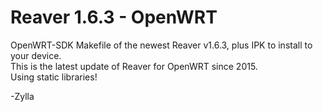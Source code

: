 # Reaver 1.6.3 - OpenWRT

OpenWRT-SDK Makefile of the newest Reaver v1.6.3, plus IPK to install to your device.  
This is the latest update of Reaver for OpenWRT since 2015.  
Using static libraries!

-Zylla
